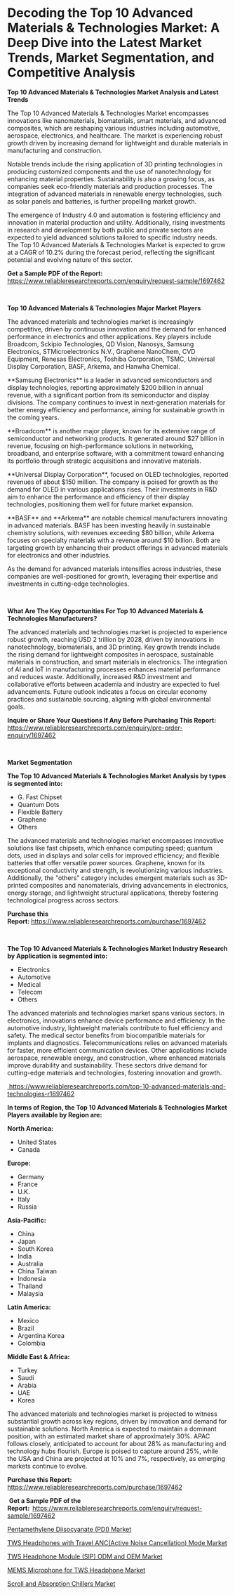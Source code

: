 <p><h1>Decoding the Top 10 Advanced Materials & Technologies Market: A Deep Dive into the Latest Market Trends, Market Segmentation, and Competitive Analysis</h1></p><p><strong>Top 10 Advanced Materials & Technologies Market Analysis and Latest Trends</strong></p>
<p><p>The Top 10 Advanced Materials & Technologies Market encompasses innovations like nanomaterials, biomaterials, smart materials, and advanced composites, which are reshaping various industries including automotive, aerospace, electronics, and healthcare. The market is experiencing robust growth driven by increasing demand for lightweight and durable materials in manufacturing and construction. </p><p>Notable trends include the rising application of 3D printing technologies in producing customized components and the use of nanotechnology for enhancing material properties. Sustainability is also a growing focus, as companies seek eco-friendly materials and production processes. The integration of advanced materials in renewable energy technologies, such as solar panels and batteries, is further propelling market growth.</p><p>The emergence of Industry 4.0 and automation is fostering efficiency and innovation in material production and utility. Additionally, rising investments in research and development by both public and private sectors are expected to yield advanced solutions tailored to specific industry needs. The Top 10 Advanced Materials & Technologies Market is expected to grow at a CAGR of 10.2% during the forecast period, reflecting the significant potential and evolving nature of this sector.</p></p>
<p><strong>Get a Sample PDF of the Report:&nbsp;</strong> <a href="https://www.reliableresearchreports.com/enquiry/request-sample/1697462?utm_campaign=1605&utm_medium=2&utm_source=Github&utm_content=ia&utm_term=12102024&utm_id=top-10-advanced-materials-technologies">https://www.reliableresearchreports.com/enquiry/request-sample/1697462</a></p>
<p>&nbsp;</p>
<p><strong>Top 10 Advanced Materials & Technologies Major Market Players</strong></p>
<p><p>The advanced materials and technologies market is increasingly competitive, driven by continuous innovation and the demand for enhanced performance in electronics and other applications. Key players include Broadcom, Sckipio Technologies, QD Vision, Nanosys, Samsung Electronics, STMicroelectronics N.V., Graphene NanoChem, CVD Equipment, Renesas Electronics, Toshiba Corporation, TSMC, Universal Display Corporation, BASF, Arkema, and Hanwha Chemical.</p><p>**Samsung Electronics** is a leader in advanced semiconductors and display technologies, reporting approximately $200 billion in annual revenue, with a significant portion from its semiconductor and display divisions. The company continues to invest in next-generation materials for better energy efficiency and performance, aiming for sustainable growth in the coming years.</p><p>**Broadcom** is another major player, known for its extensive range of semiconductor and networking products. It generated around $27 billion in revenue, focusing on high-performance solutions in networking, broadband, and enterprise software, with a commitment toward enhancing its portfolio through strategic acquisitions and innovative materials.</p><p>**Universal Display Corporation**, focused on OLED technologies, reported revenues of about $150 million. The company is poised for growth as the demand for OLED in various applications rises. Their investments in R&D aim to enhance the performance and efficiency of their display technologies, positioning them well for future market expansion.</p><p>**BASF** and **Arkema** are notable chemical manufacturers innovating in advanced materials. BASF has been investing heavily in sustainable chemistry solutions, with revenues exceeding $80 billion, while Arkema focuses on specialty materials with a revenue around $10 billion. Both are targeting growth by enhancing their product offerings in advanced materials for electronics and other industries.</p><p>As the demand for advanced materials intensifies across industries, these companies are well-positioned for growth, leveraging their expertise and investments in cutting-edge technologies.</p></p>
<p>&nbsp;</p>
<p><strong>What Are The Key Opportunities For Top 10 Advanced Materials & Technologies Manufacturers?</strong></p>
<p><p>The advanced materials and technologies market is projected to experience robust growth, reaching USD 2 trillion by 2028, driven by innovations in nanotechnology, biomaterials, and 3D printing. Key growth trends include the rising demand for lightweight composites in aerospace, sustainable materials in construction, and smart materials in electronics. The integration of AI and IoT in manufacturing processes enhances material performance and reduces waste. Additionally, increased R&D investment and collaborative efforts between academia and industry are expected to fuel advancements. Future outlook indicates a focus on circular economy practices and sustainable sourcing, aligning with global environmental goals.</p></p>
<p><strong>Inquire or Share Your Questions If Any Before Purchasing This Report:</strong> <a href="https://www.reliableresearchreports.com/enquiry/pre-order-enquiry/1697462?utm_campaign=1605&utm_medium=2&utm_source=Github&utm_content=ia&utm_term=12102024&utm_id=top-10-advanced-materials-technologies">https://www.reliableresearchreports.com/enquiry/pre-order-enquiry/1697462</a></p>
<p>&nbsp;</p>
<p><strong>Market Segmentation</strong></p>
<p><strong>The Top 10 Advanced Materials & Technologies Market Analysis by types is segmented into:</strong></p>
<p><ul><li>G. Fast Chipset</li><li>Quantum Dots</li><li>Flexible Battery</li><li>Graphene</li><li>Others</li></ul></p>
<p><p>The advanced materials and technologies market encompasses innovative solutions like fast chipsets, which enhance computing speed; quantum dots, used in displays and solar cells for improved efficiency; and flexible batteries that offer versatile power sources. Graphene, known for its exceptional conductivity and strength, is revolutionizing various industries. Additionally, the "others" category includes emergent materials such as 3D-printed composites and nanomaterials, driving advancements in electronics, energy storage, and lightweight structural applications, thereby fostering technological progress across sectors.</p></p>
<p><strong>Purchase this Report:&nbsp;</strong><a href="https://www.reliableresearchreports.com/purchase/1697462?utm_campaign=1605&utm_medium=2&utm_source=Github&utm_content=ia&utm_term=12102024&utm_id=top-10-advanced-materials-technologies">https://www.reliableresearchreports.com/purchase/1697462</a></p>
<p>&nbsp;</p>
<p><strong>The Top 10 Advanced Materials & Technologies Market Industry Research by Application is segmented into:</strong></p>
<p><ul><li>Electronics</li><li>Automotive</li><li>Medical</li><li>Telecom</li><li>Others</li></ul></p>
<p><p>The advanced materials and technologies market spans various sectors. In electronics, innovations enhance device performance and efficiency. In the automotive industry, lightweight materials contribute to fuel efficiency and safety. The medical sector benefits from biocompatible materials for implants and diagnostics. Telecommunications relies on advanced materials for faster, more efficient communication devices. Other applications include aerospace, renewable energy, and construction, where enhanced materials improve durability and sustainability. These sectors drive demand for cutting-edge materials and technologies, fostering innovation and growth.</p></p>
<p><a href="https://www.reliableresearchreports.com/top-10-advanced-materials-and-technologies-r1697462?utm_campaign=1605&utm_medium=2&utm_source=Github&utm_content=ia&utm_term=12102024&utm_id=top-10-advanced-materials-technologies">&nbsp;https://www.reliableresearchreports.com/top-10-advanced-materials-and-technologies-r1697462</a></p>
<p><strong>In terms of Region, the Top 10 Advanced Materials & Technologies Market Players available by Region are:</strong></p>
<p>
    <p> <strong> North America: </strong>
        <ul>
            <li>United States</li>
            <li>Canada</li>
        </ul>
        </p> 
    <p> <strong> Europe: </strong>
        <ul>
            <li>Germany</li>
            <li>France</li>
            <li>U.K.</li>
            <li>Italy</li>
            <li>Russia</li>
        </ul>
        </p> 
    <p> <strong> Asia-Pacific: </strong>
        <ul>
            <li>China</li>
            <li>Japan</li>
            <li>South Korea</li>
            <li>India</li>
            <li>Australia</li>
            <li>China Taiwan</li>
            <li>Indonesia</li>
            <li>Thailand</li>
            <li>Malaysia</li>
        </ul>
        </p> 
    <p> <strong> Latin America: </strong>
        <ul>
            <li>Mexico</li>
            <li>Brazil</li>
            <li>Argentina Korea</li>
            <li>Colombia</li>
        </ul>
        </p> 
    <p> <strong> Middle East & Africa: </strong>
        <ul>
            <li>Turkey</li>
            <li>Saudi</li>
            <li>Arabia</li>
            <li>UAE</li>
            <li>Korea</li>
        </ul>
    </p>
    </p>
<p><p>The advanced materials and technologies market is projected to witness substantial growth across key regions, driven by innovation and demand for sustainable solutions. North America is expected to maintain a dominant position, with an estimated market share of approximately 30%. APAC follows closely, anticipated to account for about 28% as manufacturing and technology hubs flourish. Europe is poised to capture around 25%, while the USA and China are projected at 10% and 7%, respectively, as emerging markets continue to evolve.</p></p>
<p><strong>Purchase this Report: </strong><a href="https://www.reliableresearchreports.com/purchase/1697462?utm_campaign=1605&utm_medium=2&utm_source=Github&utm_content=ia&utm_term=12102024&utm_id=top-10-advanced-materials-technologies">https://www.reliableresearchreports.com/purchase/1697462</a></p>
<p>&nbsp;<strong>Get a Sample PDF of the Report:&nbsp;&nbsp;</strong><a href="https://www.reliableresearchreports.com/enquiry/request-sample/1697462?utm_campaign=1605&utm_medium=2&utm_source=Github&utm_content=ia&utm_term=12102024&utm_id=top-10-advanced-materials-technologies">https://www.reliableresearchreports.com/enquiry/request-sample/1697462</a></p>
<p><strong></strong></p>
<p><p><a href="https://www.linkedin.com/pulse/global-perspectives-pentamethylene-diisocyanate-pdi-market-0towc?utm_campaign=1605&utm_medium=2&utm_source=Github&utm_content=ia&utm_term=12102024&utm_id=top-10-advanced-materials-technologies">Pentamethylene Diisocyanate (PDI) Market</a></p><p><a href="https://www.linkedin.com/pulse/global-tws-headphones-travel-ancactive-noise-cancellation-p2sbe?utm_campaign=1605&utm_medium=2&utm_source=Github&utm_content=ia&utm_term=12102024&utm_id=top-10-advanced-materials-technologies">TWS Headphones with Travel ANC(Active Noise Cancellation) Mode Market</a></p><p><a href="https://www.linkedin.com/pulse/tws-headphone-module-sip-odm-oem-market-navigating-challenges-tfnhf?utm_campaign=1605&utm_medium=2&utm_source=Github&utm_content=ia&utm_term=12102024&utm_id=top-10-advanced-materials-technologies">TWS Headphone Module (SIP) ODM and OEM Market</a></p><p><a href="https://www.linkedin.com/pulse/mems-microphone-tws-headphone-market-size-type-androidapple-nycif?utm_campaign=1605&utm_medium=2&utm_source=Github&utm_content=ia&utm_term=12102024&utm_id=top-10-advanced-materials-technologies">MEMS Microphone for TWS Headphone Market</a></p><p><a href="https://github.com/HobertDavis43/Market-Research-Report-List-1/blob/main/scroll-and-absorption-chillers-market.md?utm_campaign=1605&utm_medium=2&utm_source=Github&utm_content=ia&utm_term=12102024&utm_id=top-10-advanced-materials-technologies">Scroll and Absorption Chillers Market</a></p></p>